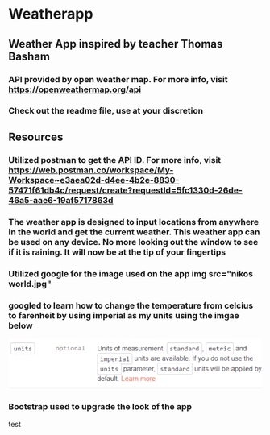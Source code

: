# Weatherapp

## Weather App inspired by teacher Thomas Basham

### API provided by open weather map. For more info, visit <https://openweathermap.org/api>

### Check out the readme file, use at your discretion

## Resources

### Utilized postman to get the API ID. For more info, visit <https://web.postman.co/workspace/My-Workspace~e3aea02d-d4ee-4b2e-8830-57471f61db4c/request/create?requestId=5fc1330d-26de-46a5-aae6-19af5717863d>

### The weather app is designed to input locations from anywhere in the world and get the current weather. This weather app can be used on any device. No more looking out the window to see if it is raining. It will now be at the tip of your fingertips

### Utilized google for the image used on the app img src="nikos world.jpg"

### googled to learn how to change the temperature from celcius to farenheit by using imperial as my units using the imgae below

![alt text](units.png)

### Bootstrap used to upgrade the look of the app

test